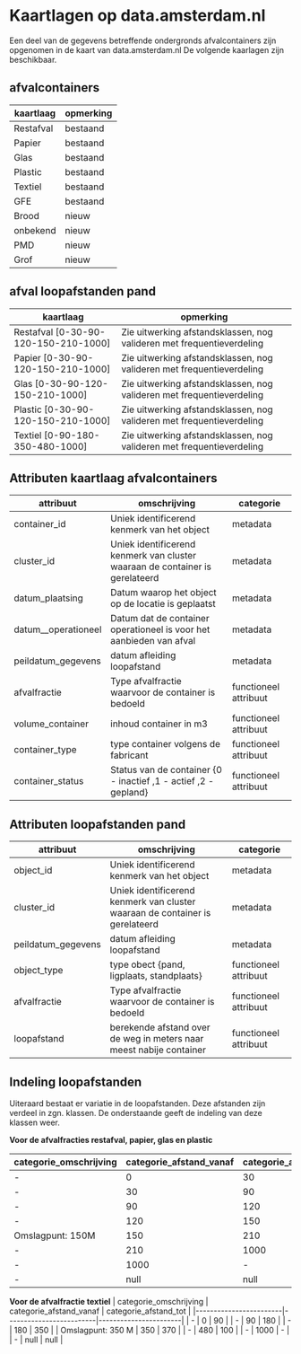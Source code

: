 # Kaartlagen op data.amsterdam.nl

Een deel van de gegevens betreffende ondergronds afvalcontainers zijn opgenomen in de kaart van data.amsterdam.nl
De volgende kaarlagen zijn beschikbaar.

## afvalcontainers

| **kaartlaag**                        | opmerking                                                             |
|--------------------------------------|-----------------------------------------------------------------------|
| Restafval                            | bestaand                                                              |
| Papier                               | bestaand                                                              |
| Glas                                 | bestaand                                                              |
| Plastic                              | bestaand                                                              |
| Textiel                              | bestaand                                                              |
| GFE                                  | bestaand                                                              |
| Brood                                | nieuw                                                                 |
| onbekend                             | nieuw                                                                 |
| PMD                                  | nieuw                                                                 |
| Grof                                 | nieuw                                                                 |


## afval loopafstanden pand

| **kaartlaag**                        | opmerking                                                             |
|--------------------------------------|-----------------------------------------------------------------------|
| Restafval [0-30-90-120-150-210-1000] | Zie uitwerking afstandsklassen, nog valideren met frequentieverdeling |
| Papier  [0-30-90-120-150-210-1000]   | Zie uitwerking afstandsklassen, nog valideren met frequentieverdeling |
| Glas  [0-30-90-120-150-210-1000]     | Zie uitwerking afstandsklassen, nog valideren met frequentieverdeling |
| Plastic  [0-30-90-120-150-210-1000]  | Zie uitwerking afstandsklassen, nog valideren met frequentieverdeling |
| Textiel  [0-90-180-350-480-1000]     | Zie uitwerking afstandsklassen, nog valideren met frequentieverdeling |


## Attributen kaartlaag afvalcontainers

| attribuut          | omschrijving                                                                 | categorie             |
|--------------------|------------------------------------------------------------------------------|-----------------------|
| container_id       | Uniek identificerend kenmerk van het object                                  | metadata              |
| cluster_id         | Uniek identificerend kenmerk van cluster waaraan de container is gerelateerd | metadata              |
| datum_plaatsing    | Datum waarop het object op de locatie is geplaatst                           | metadata              |
| datum__operationeel| Datum dat de container operationeel is voor het aanbieden van afval          | metadata              |
| peildatum_gegevens | datum afleiding loopafstand                                                  | metadata              |
| afvalfractie       | Type afvalfractie waarvoor de container is bedoeld                           | functioneel attribuut |
| volume_container   | inhoud container in m3                                                       | functioneel attribuut |
| container_type     | type container volgens de fabricant                                          | functioneel attribuut |
| container_status   | Status van de container {0 - inactief ,1 - actief ,2 - gepland}              | functioneel attribuut |

## Attributen loopafstanden pand

| attribuut          | omschrijving                                                                 | categorie             |
|--------------------|------------------------------------------------------------------------------|-----------------------|
| object_id          | Uniek identificerend kenmerk van het object                                  | metadata              |
| cluster_id         | Uniek identificerend kenmerk van cluster waaraan de container is gerelateerd | metadata              |
| peildatum_gegevens | datum afleiding loopafstand                                                  | metadata              |
| object_type        | type obect {pand, ligplaats, standplaats}                                    | functioneel attribuut |
| afvalfractie       | Type afvalfractie waarvoor de container is bedoeld                           | functioneel attribuut |
| loopafstand        | berekende afstand over de weg in meters naar meest nabije container          | functioneel attribuut |

## Indeling loopafstanden
Uiteraard bestaat er variatie in de loopafstanden. Deze afstanden zijn verdeel in zgn. klassen.
De onderstaande geeft de indeling van deze klassen weer.

**Voor de afvalfracties restafval, papier, glas en plastic**

| categorie_omschrijving | categorie_afstand_vanaf | categorie_afstand_tot |
|------------------------|-------------------------|-----------------------|
| -                      | 0                       | 30                    |
| -                      | 30                      | 90                    |
| -                      | 90                      | 120                   |
| -                      | 120                     | 150                   |
| Omslagpunt: 150M       | 150                     | 210                   |
| -                      | 210                     | 1000                  |
| -                      | 1000                    | -                     |
| -                      | null                    | null                  |


**Voor de afvalfractie textiel**
| categorie_omschrijving | categorie_afstand_vanaf | categorie_afstand_tot |
|------------------------|-------------------------|-----------------------|
| -                      | 0                       | 90                    |
| -                      | 90                      | 180                   |
| -                      | 180                     | 350                   |
| Omslagpunt: 350 M      | 350                     | 370                   |
| -                      | 480                     | 100                   |
| -                      | 1000                    | -                     |
| -                      | null                    | null                  |
